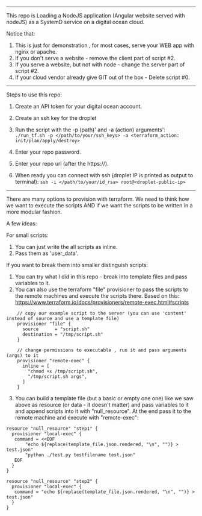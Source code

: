 ----------------------------------------

This repo is Loading a NodeJS application (Angular website served with nodeJS) as a SystemD service on a digital ocean cloud.

Notice that:
1. This is just for demonstration , for most cases, serve your WEB app with nginx or apache.
2. If you don't serve a website - remove the client part of script #2.
3. If you serve a website, but not with node - change the server part of script #2.
4. If your cloud vendor already give GIT out of the box - Delete script #0.

----------------------------------------

Steps to use this repo:

1. Create an API token for your digital ocean account.

2. Create an ssh key for the droplet

3. Run the script with the -p (path)' and -a (action) arguments':
```./run_tf.sh -p </path/to/your/ssh_keys> -a <terraform_action: init/plan/apply/destroy>```

4. Enter your repo password.

5. Enter your repo url (after the https://).

6. When ready you can connect with ssh (droplet IP is printed as output to terminal):
```ssh -i </path/to/your/id_rsa> root@<droplet-public-ip>```


----------------------------------------

There are many options to provision with terraform.
We need to think how we want to execute the scripts AND if we want the scripts to be written in a more modular fashion.

A few ideas:

For small scripts:
1. You can just write the all scripts as inline.
2. Pass them as 'user_data'.

If you want to break them into smaller distinguish scripts:

1. You can try what I did in this repo - break into template files and pass variables to it.
2. You can also use the terraform "file" provisioner to pass the scripts to the remote machines and execute the scripts there.
   Based on this:
   https://www.terraform.io/docs/provisioners/remote-exec.html#scripts

```
    // copy our example script to the server (you can use 'content' instead of source and use a template file)
    provisioner "file" {
      source      = "script.sh"
      destination = "/tmp/script.sh"
    }

    // change permissions to executable , run it and pass arguments (args) to it
    provisioner "remote-exec" {
      inline = [
        "chmod +x /tmp/script.sh",
        "/tmp/script.sh args",
      ]
    }
```

3. You can build a template file (but a basic or empty one one) like we saw above as resource (or data - it doesn't matter) and pass variables to it and append scripts into it with "null_resource".
   At the end pass it to the remote machine and execute with "remote-exec":

```
resource "null_resource" "step1" {
  provisioner "local-exec" {
   command = <<EOF
       "echo ${replace(template_file.json.rendered, "\n", "")} > test.json"
       "python ./test.py testfilename test.json"
   EOF
  }
}

resource "null_resource" "step2" {
  provisioner "local-exec" {
   command = "echo ${replace(template_file.json.rendered, "\n", "")} > test.json"
  }
}
```




